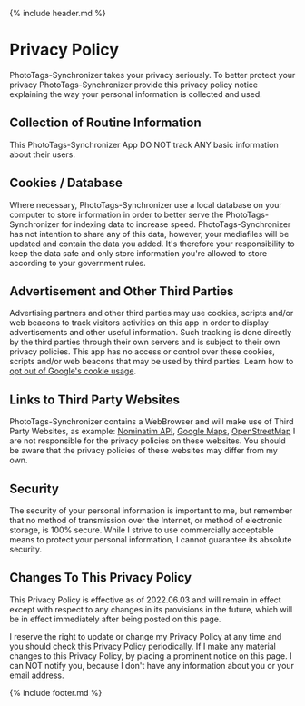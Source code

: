 {% include header.md %}

# Privacy Policy

PhotoTags-Synchronizer takes your privacy seriously. To better protect your privacy PhotoTags-Synchronizer provide this privacy policy notice explaining the way 
your personal information is collected and used.


## Collection of Routine Information

This PhotoTags-Synchronizer App DO NOT track ANY basic information about their users. 

## Cookies / Database

Where necessary, PhotoTags-Synchronizer use a local database on your computer to store information in order to better serve the 
PhotoTags-Synchronizer for indexing data to increase speed. PhotoTags-Synchronizer has not intention to share any of this data, however, 
your mediafiles will be updated and contain the data you added. 
It's therefore your responsibility to keep the data safe and only store information you're allowed to store according to your government rules.


## Advertisement and Other Third Parties

Advertising partners and other third parties may use cookies, scripts and/or web beacons to track visitors activities on this 
app in order to display advertisements and other useful information. Such tracking is done directly by the third parties through their own 
servers and is subject to their own privacy policies. This app has no access or control over these cookies, scripts and/or 
web beacons that may be used by third parties. Learn how to [opt out of Google's cookie usage](http://www.google.com/privacy_ads.html).


## Links to Third Party Websites

PhotoTags-Synchronizer contains a WebBrowser and will make use of Third Party Websites, as example: [Nominatim API](https://nominatim.org/), [Google Maps](https://www.google.com/maps), [OpenStreetMap](https://www.openstreetmap.org/)
I are not responsible for the privacy policies on these websites. 
You should be aware that the privacy policies of these websites may differ from my own.


## Security

The security of your personal information is important to me, but remember that no method of transmission over the Internet, or method of electronic storage, is 100% secure. 
While I strive to use commercially acceptable means to protect your personal information, I cannot guarantee its absolute security.


## Changes To This Privacy Policy

This Privacy Policy is effective as of 2022.06.03 and will remain in effect except with respect to any changes in its provisions in the future, which will be in effect immediately after being posted on this page.

I reserve the right to update or change my Privacy Policy at any time and you should check this Privacy Policy periodically. 
If I make any material changes to this Privacy Policy, by placing a prominent notice on this page.
I can NOT notify you, because I don't have any information about you or your email address.


{% include footer.md %}
